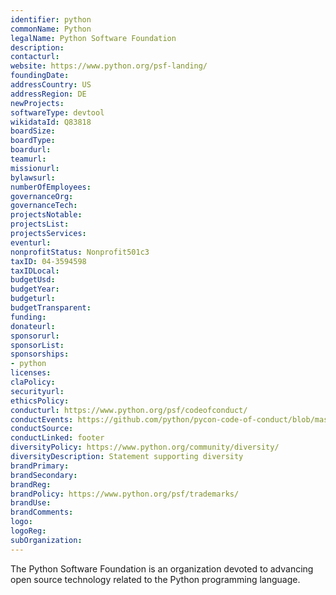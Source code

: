 ```yaml
---
identifier: python
commonName: Python
legalName: Python Software Foundation
description:
contacturl:
website: https://www.python.org/psf-landing/
foundingDate:
addressCountry: US
addressRegion: DE
newProjects:
softwareType: devtool
wikidataId: Q83818
boardSize:
boardType:
boardurl:
teamurl:
missionurl:
bylawsurl:
numberOfEmployees:
governanceOrg:
governanceTech:
projectsNotable:
projectsList:
projectsServices:
eventurl:
nonprofitStatus: Nonprofit501c3
taxID: 04-3594598
taxIDLocal:
budgetUsd:
budgetYear:
budgeturl:
budgetTransparent:
funding:
donateurl:
sponsorurl:
sponsorList:
sponsorships:
- python
licenses:
claPolicy:
securityurl:
ethicsPolicy:
conducturl: https://www.python.org/psf/codeofconduct/
conductEvents: https://github.com/python/pycon-code-of-conduct/blob/master/code_of_conduct.md
conductSource:
conductLinked: footer
diversityPolicy: https://www.python.org/community/diversity/
diversityDescription: Statement supporting diversity
brandPrimary:
brandSecondary:
brandReg:
brandPolicy: https://www.python.org/psf/trademarks/
brandUse:
brandComments:
logo:
logoReg:
subOrganization:
---
```


The Python Software Foundation is an organization devoted to advancing open source technology related to the Python programming language. 
